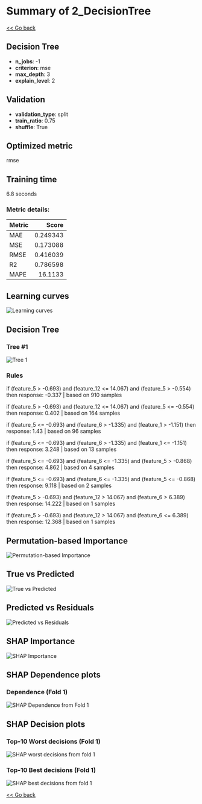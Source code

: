 # Summary of 2_DecisionTree

[<< Go back](../README.md)


## Decision Tree
- **n_jobs**: -1
- **criterion**: mse
- **max_depth**: 3
- **explain_level**: 2

## Validation
 - **validation_type**: split
 - **train_ratio**: 0.75
 - **shuffle**: True

## Optimized metric
rmse

## Training time

6.8 seconds

### Metric details:
| Metric   |     Score |
|:---------|----------:|
| MAE      |  0.249343 |
| MSE      |  0.173088 |
| RMSE     |  0.416039 |
| R2       |  0.786598 |
| MAPE     | 16.1133   |



## Learning curves
![Learning curves](learning_curves.png)

## Decision Tree 

### Tree #1
![Tree 1](learner_fold_0_tree.svg)

### Rules

if (feature_5 > -0.693) and (feature_12 <= 14.067) and (feature_5 > -0.554) then response: -0.337 | based on 910 samples

if (feature_5 > -0.693) and (feature_12 <= 14.067) and (feature_5 <= -0.554) then response: 0.402 | based on 164 samples

if (feature_5 <= -0.693) and (feature_6 > -1.335) and (feature_1 > -1.151) then response: 1.43 | based on 96 samples

if (feature_5 <= -0.693) and (feature_6 > -1.335) and (feature_1 <= -1.151) then response: 3.248 | based on 13 samples

if (feature_5 <= -0.693) and (feature_6 <= -1.335) and (feature_5 > -0.868) then response: 4.862 | based on 4 samples

if (feature_5 <= -0.693) and (feature_6 <= -1.335) and (feature_5 <= -0.868) then response: 9.118 | based on 2 samples

if (feature_5 > -0.693) and (feature_12 > 14.067) and (feature_6 > 6.389) then response: 14.222 | based on 1 samples

if (feature_5 > -0.693) and (feature_12 > 14.067) and (feature_6 <= 6.389) then response: 12.368 | based on 1 samples





## Permutation-based Importance
![Permutation-based Importance](permutation_importance.png)
## True vs Predicted

![True vs Predicted](true_vs_predicted.png)


## Predicted vs Residuals

![Predicted vs Residuals](predicted_vs_residuals.png)



## SHAP Importance
![SHAP Importance](shap_importance.png)

## SHAP Dependence plots

### Dependence (Fold 1)
![SHAP Dependence from Fold 1](learner_fold_0_shap_dependence.png)

## SHAP Decision plots

### Top-10 Worst decisions (Fold 1)
![SHAP worst decisions from fold 1](learner_fold_0_shap_worst_decisions.png)
### Top-10 Best decisions (Fold 1)
![SHAP best decisions from fold 1](learner_fold_0_shap_best_decisions.png)

[<< Go back](../README.md)
